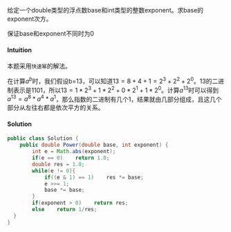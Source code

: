 给定一个double类型的浮点数base和int类型的整数exponent。求base的exponent次方。

保证base和exponent不同时为0

#### Intuition

本题采用`快速幂`的解法。

在计算$a^b$时，我们假设b=13，可以知道$13=8+4+1=2^3+2^2+2^0$。13的二进制表示是1101，所以$13=1*2^3+1*2^2+0*2^1+1*2^0$。计算$a^{13}$时可以得到$a^{13}=a^8*a^4*a^1$，那么指数的二进制有几个1，结果就由几部分组成，且这几个部分从左往右都是依次平方的关系。

#### Solution

```java
public class Solution {
    public double Power(double base, int exponent) {
        int e = Math.abs(exponent);
        if(e == 0)    return 1.0;
        double res = 1.0;
        while(e != 0){
            if((e & 1) == 1)    res *= base;
            e >>= 1;
            base *= base;
        }
        if(exponent > 0)    return res;
        else    return 1/res;
  }
}
```

